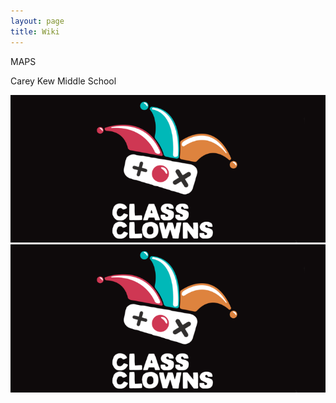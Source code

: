```yaml
---
layout: page
title: Wiki
---
```


MAPS

Carey Kew Middle School

 ![map01](/assets/classclown01.png)
 ![map02](/assets/classclown01.png)
